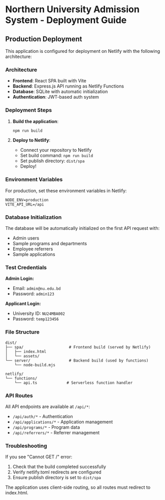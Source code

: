 # Northern University Admission System - Deployment Guide

## Production Deployment

This application is configured for deployment on Netlify with the following architecture:

### Architecture

- **Frontend**: React SPA built with Vite
- **Backend**: Express.js API running as Netlify Functions
- **Database**: SQLite with automatic initialization
- **Authentication**: JWT-based auth system

### Deployment Steps

1. **Build the application**:

   ```bash
   npm run build
   ```

2. **Deploy to Netlify**:
   - Connect your repository to Netlify
   - Set build command: `npm run build`
   - Set publish directory: `dist/spa`
   - Deploy!

### Environment Variables

For production, set these environment variables in Netlify:

```
NODE_ENV=production
VITE_API_URL=/api
```

### Database Initialization

The database will be automatically initialized on the first API request with:

- Admin users
- Sample programs and departments
- Employee referrers
- Sample applications

### Test Credentials

**Admin Login:**

- Email: `admin@nu.edu.bd`
- Password: `admin123`

**Applicant Login:**

- University ID: `NU24MBA002`
- Password: `temp123456`

### File Structure

```
dist/
├── spa/                    # Frontend build (served by Netlify)
│   ├── index.html
│   └── assets/
└── server/                 # Backend build (used by functions)
    └── node-build.mjs

netlify/
└── functions/
    └── api.ts             # Serverless function handler
```

### API Routes

All API endpoints are available at `/api/*`:

- `/api/auth/*` - Authentication
- `/api/applications/*` - Application management
- `/api/programs/*` - Program data
- `/api/referrers/*` - Referrer management

### Troubleshooting

If you see "Cannot GET /" error:

1. Check that the build completed successfully
2. Verify netlify.toml redirects are configured
3. Ensure publish directory is set to `dist/spa`

The application uses client-side routing, so all routes must redirect to index.html.
